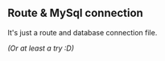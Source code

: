 ## Route & MySql connection
It's just a route and database connection file.

_(Or at least a try :D)_
